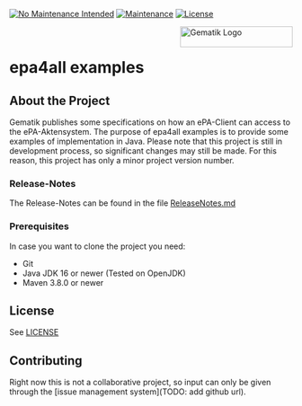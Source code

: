 [![No Maintenance Intended](http://unmaintained.tech/badge.svg)](http://unmaintained.tech/)
[![Maintenance](https://img.shields.io/badge/Maintained%3F-no-red.svg)](https://bitbucket.org/lbesson/ansi-colors)
[![License](https://img.shields.io/badge/License-Apache%202.0-blue.svg)](https://opensource.org/licenses/Apache-2.0)



<img align="right" width="200" height="37" src="Gematik_Logo_Flag.png" alt="Gematik Logo"/> <br/> 

# epa4all examples

## About the Project
Gematik publishes some specifications on how an ePA-Client can access to the ePA-Aktensystem. The purpose of epa4all examples is to provide some examples of implementation in Java.
Please note that this project is still in development process, so significant changes may still be made. For this reason, this project has only a minor project version number.

### Release-Notes
The Release-Notes can be found in the file [ReleaseNotes.md](./ReleaseNotes.md)

### Prerequisites
In case you want to clone the project you need:
* Git
* Java JDK 16 or newer (Tested on OpenJDK)
* Maven 3.8.0 or newer


## License
See [LICENSE](./LICENSE)

## Contributing
Right now this is not a collaborative project, so input can only be given through the
[issue management system](TODO: add github url).
